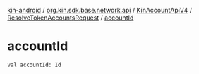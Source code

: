 [kin-android](../../../index.md) / [org.kin.sdk.base.network.api](../../index.md) / [KinAccountApiV4](../index.md) / [ResolveTokenAccountsRequest](index.md) / [accountId](./account-id.md)

# accountId

`val accountId: Id`